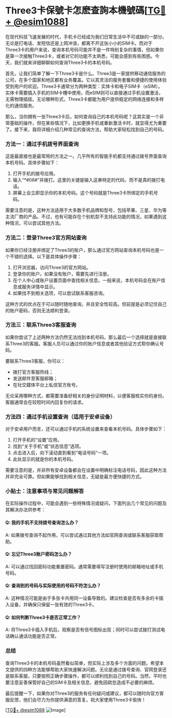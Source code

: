 # Three3卡保號卡怎麽查詢本機號碼[[TG💪+ @esim1088](https://t.me/s/esim1088)]

在现代科技飞速发展的时代，手机卡已经成为我们日常生活中不可或缺的一部分。无论是打电话、发短信还是上网冲浪，都离不开这张小小的SIM卡。而对于Three3卡的用户来说，查询本机号码可能并不是一件特别复杂的事情，但如果你是第一次接触Three3卡，或者对它的功能不太熟悉，可能会感到有些困惑。今天，我们就来详细聊聊如何查询Three3卡的本机号码。

首先，让我们简单了解一下Three3卡是什么。Three3是一家提供移动通信服务的公司，在多个国家和地区都有业务覆盖。它以其灵活的服务套餐和便捷的使用体验受到用户的欢迎。Three3卡通常分为两种类型：实体卡和电子SIM卡（eSIM）。实体卡需要插入手机的SIM卡槽中使用，而eSIM则可以直接通过手机设置激活，无需物理插拔。无论哪种形式，Three3卡都能为用户提供稳定的网络连接和多样化的通信服务。

那么，当你拥有一张Three3卡后，如何查询自己的本机号码呢？这其实是一个非常基础的操作，但在某些情况下，比如更换手机或重新激活卡时，就显得尤为重要了。接下来，我将详细介绍几种常见的查询方法，帮助大家轻松找到自己的号码。

### 方法一：通过手机拨号界面查询

这是最直接也是最常用的方法之一。几乎所有的智能手机都支持通过拨号界面查询本机号码。具体步骤如下：

1. 打开手机的拨号应用。
2. 输入“*#06#”并拨打。这里的关键是输入这串特定的代码，而不是真的拨打电话。
3. 屏幕上会立即显示你的本机号码。这个号码就是Three3卡所绑定的手机号码。

需要注意的是，这种方法适用于大多数手机品牌和型号，包括苹果、三星、华为等主流厂商的产品。不过，也有可能存在个别机型不支持此功能的情况，如果遇到这种情况，可以尝试其他方法。

### 方法二：登录Three3官方网站查询

如果你已经注册并绑定了Three3的账户，那么通过官方网站查询本机号码也是一个不错的选择。以下是具体操作步骤：

1. 打开浏览器，访问Three3的官方网站。
2. 登录你的账户。如果没有账户，需要先进行注册。
3. 在个人中心或账户设置页面中查找相关信息。一般来说，本机号码会在账户信息或服务详情中显示。
4. 如果找不到相关选项，可以尝试联系客服咨询。

这种方式的优点在于可以随时随地查询，并且安全性较高。但前提是必须记住自己的账户密码，否则无法顺利登录。

### 方法三：联系Three3客服查询

如果你尝试了上述两种方法仍然无法找到本机号码，那么最后一个选择就是直接联系Three3的客服。客服人员可以通过你的账户信息或者其他验证方式帮你确认号码。

要联系Three3客服，你可以：

- 拨打官方客服热线；
- 发送邮件至客服邮箱；
- 在社交媒体平台上私信官方账号。

无论采用哪种方式，都需要准备好相关的身份证明材料，以便客服核实你的身份。客服通常会在较短时间内回复你的请求。

### 方法四：通过手机设置查询（适用于安卓设备）

对于安卓用户而言，还可以通过手机的系统设置来查看本机号码。具体步骤如下：

1. 打开手机的“设置”应用。
2. 找到“关于手机”或“状态信息”选项。
3. 点击进入后，向下滚动直到看到“电话号码”一项。
4. 此处显示的就是你的本机号码。

需要注意的是，并非所有安卓设备都会在设置中明确标注电话号码，因此这种方法并非完全可靠。但如果能够找到相关信息，无疑是最方便快捷的方式。

### 小贴士：注意事项与常见问题解答

在实际操作过程中，可能会遇到一些特殊情况或疑问，下面列出几个常见的问题及其解决办法供参考：

#### Q: 我的手机不支持拨号查询怎么办？
A: 如果拨号查询不起作用，可以尝试通过其他方法如官网查询或联系客服获取帮助。

#### Q: 忘记Three3账户密码怎么办？
A: 可以通过找回密码功能重置密码。通常需要填写注册时使用的邮箱地址或手机号码。

#### Q: 查询到的号码与实际使用的号码不符怎么办？
A: 这种情况可能是由于多张卡共用同一设备导致的。建议检查是否有多余的卡插入设备，并确保只保留一张有效的Three3卡。

#### Q: 如何判断Three3卡是否正常工作？
A: 将Three3卡插入手机后，观察是否有信号图标出现；同时可以尝试拨打测试电话确认通话功能是否正常。

### 总结

查询Three3卡的本机号码虽然看似简单，但实际上涉及多个方面的问题。希望本文提供的四种方法能够帮助大家快速解决问题。无论是通过拨号查询、官网登录还是联系客服，只要按照正确步骤操作，都可以顺利找到自己的号码。当然，平时也要注意妥善保管好自己的SIM卡及相关信息，避免因疏忽造成不必要的麻烦。

最后提醒一下，如果你对Three3的服务有任何疑问或建议，都可以随时向官方客服反馈，他们会尽力为你提供满意的答复。祝大家使用Three3卡愉快！

[[TG💪+ @esim1088](https://t.me/s/esim1088) ![Image](https://i.postimg.cc/4NQfJmqS/Snipaste-2025-05-13-00-14-12.png)]